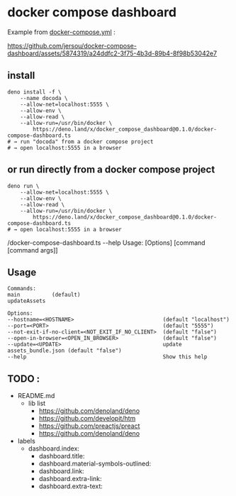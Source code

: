 # docker compose dashboard

Example from  [docker-compose.yml](example%2Fdocker-compose.yml) :

https://github.com/jersou/docker-compose-dashboard/assets/5874319/a24ddfc2-3f75-4b3d-89b4-8f98b53042e7

## install
```shell
deno install -f \
    --name docoda \
    --allow-net=localhost:5555 \
    --allow-env \
    --allow-read \
    --allow-run=/usr/bin/docker \
        https://deno.land/x/docker_compose_dashboard@0.1.0/docker-compose-dashboard.ts
# → run "docoda" from a docker compose project
# → open localhost:5555 in a browser
```


## or run directly from a docker compose project
```shell
deno run \
    --allow-net=localhost:5555 \
    --allow-env \
    --allow-read \
    --allow-run=/usr/bin/docker \
        https://deno.land/x/docker_compose_dashboard@0.1.0/docker-compose-dashboard.ts
# → open localhost:5555 in a browser
```

/docker-compose-dashboard.ts --help
Usage: <DockerComposeDashboard file> [Options] [command [command args]]

## Usage

```
Commands:
main          (default)
updateAssets

Options:
--hostname=<HOSTNAME>                            (default "localhost")
--port=<PORT>                                    (default "5555")
--not-exit-if-no-client=<NOT_EXIT_IF_NO_CLIENT>  (default "false")
--open-in-browser=<OPEN_IN_BROWSER>              (default "false")
--update=<UPDATE>                                update assets_bundle.json (default "false")
--help                                           Show this help
```



## TODO :


- README.md
  - lib list
    - https://github.com/denoland/deno
    - https://github.com/developit/htm
    - https://github.com/preactjs/preact
    - https://github.com/denoland/deno
- labels
  - dashboard.index:
    - dashboard.title:
    - dashboard.material-symbols-outlined:
    - dashboard.link:
    - dashboard.extra-link:
    - dashboard.extra-text:
